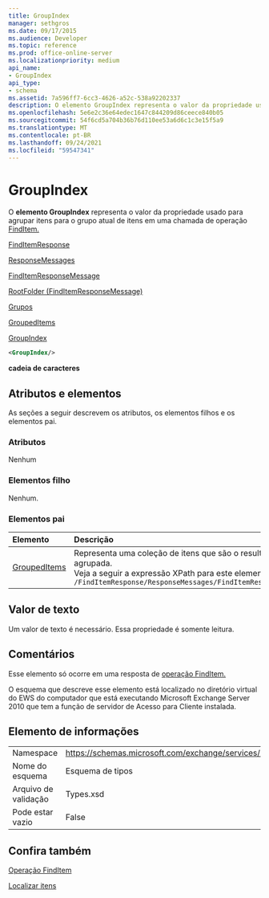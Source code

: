 ```yaml
---
title: GroupIndex
manager: sethgros
ms.date: 09/17/2015
ms.audience: Developer
ms.topic: reference
ms.prod: office-online-server
ms.localizationpriority: medium
api_name:
- GroupIndex
api_type:
- schema
ms.assetid: 7a596ff7-6cc3-4626-a52c-538a92202337
description: O elemento GroupIndex representa o valor da propriedade usado para agrupar itens para o grupo atual de itens em uma chamada de operação FindItem.
ms.openlocfilehash: 5e6e2c36e64edec1647c844209d86ceece840b05
ms.sourcegitcommit: 54f6cd5a704b36b76d110ee53a6d6c1c3e15f5a9
ms.translationtype: MT
ms.contentlocale: pt-BR
ms.lasthandoff: 09/24/2021
ms.locfileid: "59547341"
---
```

# <a name="groupindex"></a>GroupIndex

O **elemento GroupIndex** representa o valor da propriedade usado para agrupar itens para o grupo atual de itens em uma chamada de operação [FindItem.](finditem-operation.md) 
  
[FindItemResponse](finditemresponse.md)
  
[ResponseMessages](responsemessages.md)
  
[FindItemResponseMessage](finditemresponsemessage.md)
  
[RootFolder (FindItemResponseMessage)](rootfolder-finditemresponsemessage.md)
  
[Grupos](groups.md)
  
[GroupedItems](groupeditems.md)
  
[GroupIndex](groupindex.md)
  
```xml
<GroupIndex/>
```

 **cadeia de caracteres**
## <a name="attributes-and-elements"></a>Atributos e elementos

As seções a seguir descrevem os atributos, os elementos filhos e os elementos pai.
  
### <a name="attributes"></a>Atributos

Nenhum
  
### <a name="child-elements"></a>Elementos filho

Nenhum.
  
### <a name="parent-elements"></a>Elementos pai

|**Elemento**|**Descrição**|
|:-----|:-----|
|[GroupedItems](groupeditems.md) <br/> |Representa uma coleção de itens que são o resultado de uma chamada de operação [FindItem](finditem-operation.md) agrupada.  <br/> Veja a seguir a expressão XPath para este elemento:  <br/>  `/FindItemResponse/ResponseMessages/FindItemResponseMessage/RootFolder/Groups/GroupedItems[i]` <br/> |
   
## <a name="text-value"></a>Valor de texto

Um valor de texto é necessário. Essa propriedade é somente leitura.
  
## <a name="remarks"></a>Comentários

Esse elemento só ocorre em uma resposta de [operação FindItem.](finditem-operation.md) 
  
O esquema que descreve esse elemento está localizado no diretório virtual do EWS do computador que está executando Microsoft Exchange Server 2010 que tem a função de servidor de Acesso para Cliente instalada.
  
## <a name="element-information"></a>Elemento de informações

|||
|:-----|:-----|
|Namespace  <br/> |https://schemas.microsoft.com/exchange/services/2006/types  <br/> |
|Nome do esquema  <br/> |Esquema de tipos  <br/> |
|Arquivo de validação  <br/> |Types.xsd  <br/> |
|Pode estar vazio  <br/> |False  <br/> |
   
## <a name="see-also"></a>Confira também



[Operação FindItem](finditem-operation.md)


[Localizar itens](https://msdn.microsoft.com/library/63af1f9c-464b-4fca-9ae3-3d60f24ca93c%28Office.15%29.aspx)

